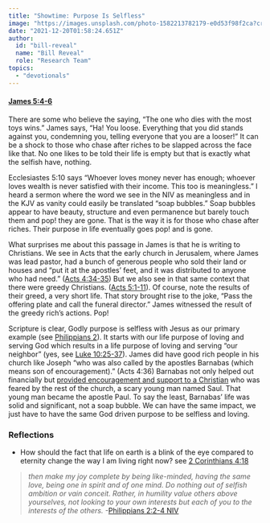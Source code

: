 ```yaml
---
title: "Showtime: Purpose Is Selfless"
image: "https://images.unsplash.com/photo-1582213782179-e0d53f98f2ca?crop=entropy&cs=srgb&fm=jpg&ixid=Mnw5NjYxfDB8MXxzZWFyY2h8MTB8fFRydXRofGVufDB8fHx8MTYxODIzNjM3Mw&ixlib=rb-1.2.1&q=85"
date: "2021-12-20T01:58:24.651Z"
author:
  id: "bill-reveal"
  name: "Bill Reveal"
  role: "Research Team"
topics:
  - "devotionals"
---
```

#### [James 5:4-6][1]

There are some who believe the saying, “The one who dies with the most toys wins.” James says, “Ha! You loose. Everything that you did stands against you, condemning you, telling everyone that you are a looser!” It can be a shock to those who chase after riches to be slapped across the face like that. No one likes to be told their life is empty but that is exactly what the selfish have, nothing.

Ecclesiastes 5:10 says “Whoever loves money never has enough; whoever loves wealth is never satisfied with their income. This too is meaningless.” I heard a sermon where the word we see in the NIV as meaningless and in the KJV as vanity could easily be translated “soap bubbles.” Soap bubbles appear to have beauty, structure and even permanence but barely touch them and pop! they are gone. That is the way it is for those who chase after riches. Their purpose in life eventually goes pop! and is gone.

What surprises me about this passage in James is that he is writing to Christians. We see in Acts that the early church in Jerusalem, where James was lead pastor, had a bunch of generous people who sold their land or houses and “put it at the apostles’ feet, and it was distributed to anyone who had need.” ([Acts 4:34-35][2]) But we also see in that same context that there were greedy Christians. ([Acts 5:1-11][3]). Of course, note the results of their greed, a very short life. That story brought rise to the joke, “Pass the offering plate and call the funeral director.” James witnessed the result of the greedy rich’s actions. Pop!

Scripture is clear, Godly purpose is selfless with Jesus as our primary example (see [Philippians 2][4]). It starts with our life purpose of loving and serving God which results in a life purpose of loving and serving “our neighbor” (yes, see [Luke 10:25-37][5]). James did have good rich people in his church like Joseph “who was also called by the apostles Barnabas (which means son of encouragement).” (Acts 4:36) Barnabas not only helped out financially but [provided encouragement and support to a Christian][6] who was feared by the rest of the church, a scary young man named Saul. That young man became the apostle Paul. To say the least, Barnabas’ life was solid and significant, not a soap bubble. We can have the same impact, we just have to have the same God driven purpose to be selfless and loving.

### Reflections
- How should the fact that life on earth is a blink of the eye compared to eternity change the way I am living right now? see [2 Corinthians 4:18][7]

> _then make my joy complete by being like-minded, having the same love, being one in spirit and of one mind. Do nothing out of selfish ambition or vain conceit. Rather, in humility value others above yourselves, not looking to your own interests but each of you to the interests of the others._ -[Philippians 2:2-4 NIV][8]

[1]:	https://biblehub.com/context/james/5-4.htm
[2]:	https://biblehub.com/context/acts/4-32.htm
[3]:	https://biblehub.com/context/acts/5-1.htm
[4]:	https://biblehub.com/niv/phillipians/2.htm
[5]:	https://biblehub.com/context/luke/10-25.htm
[6]:	https://biblehub.com/context/acts/9-26.htm
[7]:	https://biblehub.com/context/2_corinthians/4-16.htm
[8]:	https://biblehub.com/context/philippians/2-2.htm
